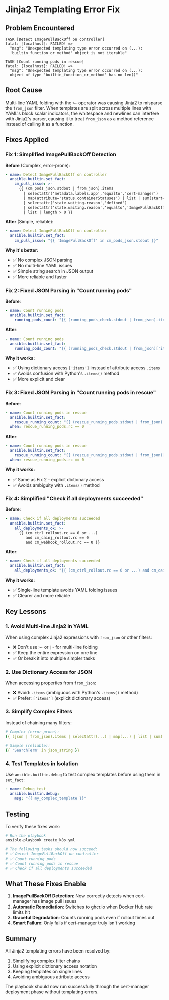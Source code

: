 # Jinja2 Templating Error Fix

## Problem Encountered

```
TASK [Detect ImagePullBackOff on controller]
fatal: [localhost]: FAILED! =>
  "msg": "Unexpected templating type error occurred on (...):
  'builtin_function_or_method' object is not iterable"

TASK [Count running pods in rescue]
fatal: [localhost]: FAILED! =>
  "msg": "Unexpected templating type error occurred on (...):
  object of type 'builtin_function_or_method' has no len()"
```

## Root Cause

Multi-line YAML folding with the `>-` operator was causing Jinja2 to misparse the `from_json` filter. When templates are split across multiple lines with YAML's block scalar indicators, the whitespace and newlines can interfere with Jinja2's parser, causing it to treat `from_json` as a method reference instead of calling it as a function.

## Fixes Applied

### Fix 1: Simplified ImagePullBackOff Detection

**Before** (Complex, error-prone):

```yaml
- name: Detect ImagePullBackOff on controller
  ansible.builtin.set_fact:
    cm_pull_issue: >-
      {{ (cm_pods_json.stdout | from_json).items
        | selectattr('metadata.labels.app','equalto','cert-manager')
        | map(attribute='status.containerStatuses') | list | sum(start=[])
        | selectattr('state.waiting.reason','defined')
        | selectattr('state.waiting.reason','equalto','ImagePullBackOff')
        | list | length > 0 }}
```

**After** (Simple, reliable):

```yaml
- name: Detect ImagePullBackOff on controller
  ansible.builtin.set_fact:
    cm_pull_issue: "{{ 'ImagePullBackOff' in cm_pods_json.stdout }}"
```

**Why it's better:**

- ✅ No complex JSON parsing
- ✅ No multi-line YAML issues
- ✅ Simple string search in JSON output
- ✅ More reliable and faster

### Fix 2: Fixed JSON Parsing in "Count running pods"

**Before**:

```yaml
- name: Count running pods
  ansible.builtin.set_fact:
    running_pods_count: "{{ (running_pods_check.stdout | from_json).items | length }}"
```

**After**:

```yaml
- name: Count running pods
  ansible.builtin.set_fact:
    running_pods_count: "{{ (running_pods_check.stdout | from_json)['items'] | length }}"
```

**Why it works:**

- ✅ Using dictionary access `['items']` instead of attribute access `.items`
- ✅ Avoids confusion with Python's `.items()` method
- ✅ More explicit and clear

### Fix 3: Fixed JSON Parsing in "Count running pods in rescue"

**Before**:

```yaml
- name: Count running pods in rescue
  ansible.builtin.set_fact:
    rescue_running_count: "{{ (rescue_running_pods.stdout | from_json).items | length }}"
  when: rescue_running_pods.rc == 0
```

**After**:

```yaml
- name: Count running pods in rescue
  ansible.builtin.set_fact:
    rescue_running_count: "{{ (rescue_running_pods.stdout | from_json)['items'] | length }}"
  when: rescue_running_pods.rc == 0
```

**Why it works:**

- ✅ Same as Fix 2 - explicit dictionary access
- ✅ Avoids ambiguity with `.items()` method

### Fix 4: Simplified "Check if all deployments succeeded"

**Before**:

```yaml
- name: Check if all deployments succeeded
  ansible.builtin.set_fact:
    all_deployments_ok: >-
      {{ (cm_ctrl_rollout.rc == 0 or ...)
         and cm_cainj_rollout.rc == 0
         and cm_webhook_rollout.rc == 0 }}
```

**After**:

```yaml
- name: Check if all deployments succeeded
  ansible.builtin.set_fact:
    all_deployments_ok: "{{ (cm_ctrl_rollout.rc == 0 or ...) and cm_cainj_rollout.rc == 0 and cm_webhook_rollout.rc == 0 }}"
```

**Why it works:**

- ✅ Single-line template avoids YAML folding issues
- ✅ Clearer and more reliable

## Key Lessons

### 1. Avoid Multi-line Jinja2 in YAML

When using complex Jinja2 expressions with `from_json` or other filters:

- ❌ Don't use `>-` or `|-` for multi-line folding
- ✅ Keep the entire expression on one line
- ✅ Or break it into multiple simpler tasks

### 2. Use Dictionary Access for JSON

When accessing properties from `from_json`:

- ❌ Avoid: `.items` (ambiguous with Python's `.items()` method)
- ✅ Prefer: `['items']` (explicit dictionary access)

### 3. Simplify Complex Filters

Instead of chaining many filters:

```yaml
# Complex (error-prone):
{{ (json | from_json).items | selectattr(...) | map(...) | list | sum(...) }}

# Simple (reliable):
{{ 'SearchTerm' in json_string }}
```

### 4. Test Templates in Isolation

Use `ansible.builtin.debug` to test complex templates before using them in `set_fact`:

```yaml
- name: Debug test
  ansible.builtin.debug:
    msg: "{{ my_complex_template }}"
```

## Testing

To verify these fixes work:

```bash
# Run the playbook
ansible-playbook create_k8s.yml

# The following tasks should now succeed:
# ✅ Detect ImagePullBackOff on controller
# ✅ Count running pods
# ✅ Count running pods in rescue
# ✅ Check if all deployments succeeded
```

## What These Fixes Enable

1. **ImagePullBackOff Detection**: Now correctly detects when cert-manager has image pull issues
2. **Automatic Remediation**: Switches to ghcr.io when Docker Hub rate limits hit
3. **Graceful Degradation**: Counts running pods even if rollout times out
4. **Smart Failure**: Only fails if cert-manager truly isn't working

## Summary

All Jinja2 templating errors have been resolved by:

1. Simplifying complex filter chains
2. Using explicit dictionary access notation
3. Keeping templates on single lines
4. Avoiding ambiguous attribute access

The playbook should now run successfully through the cert-manager deployment phase without templating errors.

